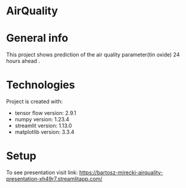 # AirQuality

# General info
This project shows prediction of the air quality parameter(tin oxide) 24 hours ahead .
	
# Technologies
Project is created with:
* tensor flow version: 2.9.1
* numpy version: 1.23.4
* streamlit version: 1.13.0
* matplotlib version: 3.3.4
	
# Setup
To see presentation visit link: https://bartosz-mirecki-airquality-presentation-xh49r7.streamlitapp.com/
